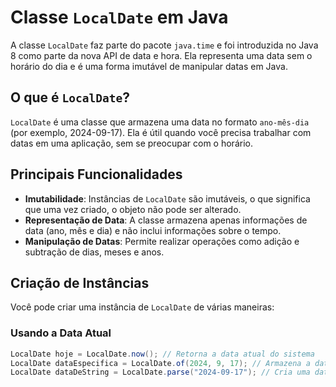 # Classe `LocalDate` em Java

A classe `LocalDate` faz parte do pacote `java.time` e foi introduzida no Java 8 como parte da nova API de data e hora. Ela representa uma data sem o horário do dia e é uma forma imutável de manipular datas em Java.

## O que é `LocalDate`?

`LocalDate` é uma classe que armazena uma data no formato `ano-mês-dia` (por exemplo, 2024-09-17). Ela é útil quando você precisa trabalhar com datas em uma aplicação, sem se preocupar com o horário.

## Principais Funcionalidades

- **Imutabilidade**: Instâncias de `LocalDate` são imutáveis, o que significa que uma vez criado, o objeto não pode ser alterado.
- **Representação de Data**: A classe armazena apenas informações de data (ano, mês e dia) e não inclui informações sobre o tempo.
- **Manipulação de Datas**: Permite realizar operações como adição e subtração de dias, meses e anos.

## Criação de Instâncias

Você pode criar uma instância de `LocalDate` de várias maneiras:

### Usando a Data Atual

```java
LocalDate hoje = LocalDate.now(); // Retorna a data atual do sistema
LocalDate dataEspecifica = LocalDate.of(2024, 9, 17); // Armazena a data na variavel
LocalDate dataDeString = LocalDate.parse("2024-09-17"); // Cria uma data a partir de uma String



